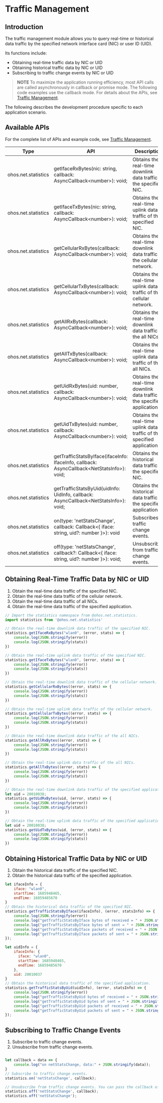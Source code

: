 # Traffic Management

## Introduction

The traffic management module allows you to query real-time or historical data traffic by the specified network interface card (NIC) or user ID (UID).

Its functions include:

- Obtaining real-time traffic data by NIC or UID
- Obtaining historical traffic data by NIC or UID
- Subscribing to traffic change events by NIC or UID

> **NOTE**
> To maximize the application running efficiency, most API calls are called asynchronously in callback or promise mode. The following code examples use the callback mode. For details about the APIs, see [Traffic Management](../reference/apis/js-apis-net-statistics.md).

The following describes the development procedure specific to each application scenario.

## Available APIs

For the complete list of APIs and example code, see [Traffic Management](../reference/apis/js-apis-net-statistics.md).

| Type| API| Description|
| ---- | ---- | ---- |
| ohos.net.statistics | getIfaceRxBytes(nic: string, callback: AsyncCallback\<number>): void; |Obtains the real-time downlink data traffic of the specified NIC. |
| ohos.net.statistics | getIfaceTxBytes(nic: string, callback: AsyncCallback\<number>): void; |Obtains the real-time uplink data traffic of the specified NIC. |
| ohos.net.statistics | getCellularRxBytes(callback: AsyncCallback\<number>): void; |Obtains the real-time downlink data traffic of the cellular network.|
| ohos.net.statistics | getCellularTxBytes(callback: AsyncCallback\<number>): void; |Obtains the real-time uplink data traffic of the cellular network.|
| ohos.net.statistics | getAllRxBytes(callback: AsyncCallback\<number>): void; |Obtains the real-time downlink data traffic of the all NICs. |
| ohos.net.statistics | getAllTxBytes(callback: AsyncCallback\<number>): void; |Obtains the real-time uplink data traffic of the all NICs. |
| ohos.net.statistics | getUidRxBytes(uid: number, callback: AsyncCallback\<number>): void; |Obtains the real-time downlink data traffic of the specified application. |
| ohos.net.statistics | getUidTxBytes(uid: number, callback: AsyncCallback\<number>): void; |Obtains the real-time uplink data traffic of the specified application. |
| ohos.net.statistics | getTrafficStatsByIface(ifaceInfo: IfaceInfo, callback: AsyncCallback\<NetStatsInfo>): void; |Obtains the historical data traffic of the specified NIC. |
| ohos.net.statistics | getTrafficStatsByUid(uidInfo: UidInfo, callback: AsyncCallback\<NetStatsInfo>): void; |Obtains the historical data traffic of the specified application. |
| ohos.net.statistics | on(type: 'netStatsChange', callback: Callback\<{ iface: string, uid?: number }>): void |Subscribes to traffic change events.|
| ohos.net.statistics | off(type: 'netStatsChange', callback?: Callback\<{ iface: string, uid?: number }>): void; |Unsubscribes from traffic change events.|

## Obtaining Real-Time Traffic Data by NIC or UID

1. Obtain the real-time data traffic of the specified NIC. 
2. Obtain the real-time data traffic of the cellular network.
3. Obtain the real-time data traffic of all NICs. 
4. Obtain the real-time data traffic of the specified application. 

```js
// Import the statistics namespace from @ohos.net.statistics.
import statistics from '@ohos.net.statistics'

// Obtain the real-time downlink data traffic of the specified NIC. 
statistics.getIfaceRxBytes("wlan0", (error, stats) => {
    console.log(JSON.stringify(error))
    console.log(JSON.stringify(stats))
})

// Obtain the real-time uplink data traffic of the specified NIC. 
statistics.getIfaceTxBytes("wlan0", (error, stats) => {
    console.log(JSON.stringify(error))
    console.log(JSON.stringify(stats))
})

// Obtain the real-time downlink data traffic of the cellular network.
statistics.getCellularRxBytes((error, stats) => {
    console.log(JSON.stringify(error))
    console.log(JSON.stringify(stats))
})

// Obtain the real-time uplink data traffic of the cellular network.
statistics.getCellularTxBytes((error, stats) => {
    console.log(JSON.stringify(error))
    console.log(JSON.stringify(stats))
})

// Obtain the real-time downlink data traffic of the all NICs. 
statistics.getAllRxBytes((error, stats) => {
    console.log(JSON.stringify(error))
    console.log(JSON.stringify(stats))
})

// Obtain the real-time uplink data traffic of the all NICs. 
statistics.getAllTxBytes((error, stats) => {
    console.log(JSON.stringify(error))
    console.log(JSON.stringify(stats))
})

// Obtain the real-time downlink data traffic of the specified application. 
let uid = 20010038;
statistics.getUidRxBytes(uid, (error, stats) => {
    console.log(JSON.stringify(error))
    console.log(JSON.stringify(stats))
})

// Obtain the real-time uplink data traffic of the specified application. 
let uid = 20010038;
statistics.getUidTxBytes(uid, (error, stats) => {
    console.log(JSON.stringify(error))
    console.log(JSON.stringify(stats))
})
```

## Obtaining Historical Traffic Data by NIC or UID

1. Obtain the historical data traffic of the specified NIC. 
2. Obtain the historical data traffic of the specified application. 

```js
let ifaceInfo = {
    iface: "wlan0",
    startTime: 1685948465,
    endTime: 16859485670
}
// Obtain the historical data traffic of the specified NIC. 
statistics.getTrafficStatsByIface(ifaceInfo), (error, statsInfo) => {
    console.log(JSON.stringify(error))
    console.log("getTrafficStatsByIface bytes of received = " + JSON.stringify(statsInfo.rxBytes));
    console.log("getTrafficStatsByIface bytes of sent = " + JSON.stringify(statsInfo.txBytes));
    console.log("getTrafficStatsByIface packets of received = " + JSON.stringify(statsInfo.rxPackets));
    console.log("getTrafficStatsByIface packets of sent = " + JSON.stringify(statsInfo.txPackets));
});

let uidInfo = {
    ifaceInfo: {
      iface: "wlan0",
      startTime: 1685948465,
      endTime: 16859485670
    },
    uid: 20010037
}
// Obtain the historical data traffic of the specified application. 
statistics.getTrafficStatsByUid(uidInfo), (error, statsInfo) => {
    console.log(JSON.stringify(error))
    console.log("getTrafficStatsByUid bytes of received = " + JSON.stringify(statsInfo.rxBytes));
    console.log("getTrafficStatsByUid bytes of sent = " + JSON.stringify(statsInfo.txBytes));
    console.log("getTrafficStatsByUid packets of received = " + JSON.stringify(statsInfo.rxPackets));
    console.log("getTrafficStatsByUid packets of sent = " + JSON.stringify(statsInfo.txPackets));
});

```

## Subscribing to Traffic Change Events

1. Subscribe to traffic change events.
2. Unsubscribe from traffic change events.

```js

let callback = data => {
    console.log("on netStatsChange, data:" + JSON.stringify(data));
}
// Subscribe to traffic change events.
statistics.on('netStatsChange', callback);

// Unsubscribe from traffic change events. You can pass the callback of the **on** function if you want to unsubscribe from a certain type of event. If you do not pass the callback, you will unsubscribe from all events.
statistics.off('netStatsChange', callback);
statistics.off('netStatsChange');

```

